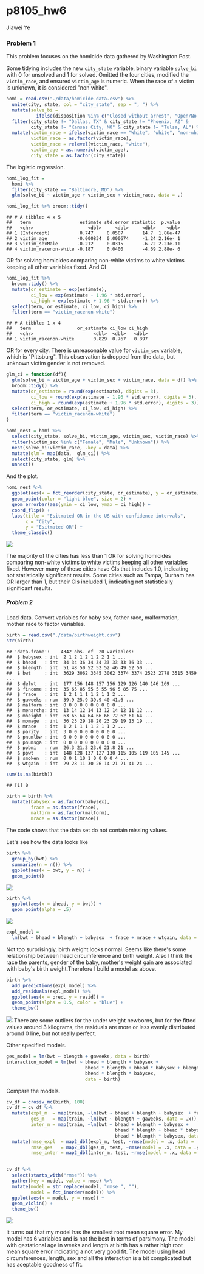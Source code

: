 p8105\_hw6
================
Jiawei Ye

### Problem 1

This problem focuses on the homicide data gathered by Washington Post.

Some tidying includes the new `city_state` variable, binary variable `solve_bi` with 0 for unsolved and 1 for solved. Omitted the four cities, modified the `victim_race`, and ensured `victim_age` is numeric. When the race of a victim is unknown, it is considered "non white".

``` r
homi = read.csv("./data/homicide-data.csv") %>% 
  unite(city, state, col = "city_state", sep = ", ") %>% 
  mutate(solve_bi = 
           ifelse(disposition %in% c("Closed without arrest", "Open/No arrest"), 0, 1)) %>% 
  filter(city_state != "Dallas, TX" & city_state != "Phoenix, AZ" &
         city_state != "Kansas City, MO" & city_state != "Tulsa, AL") %>% 
  mutate(victim_race = ifelse(victim_race == "White", "white", "non-white"), 
         victim_race = as.factor(victim_race), 
         victim_race = relevel(victim_race, "white"), 
         victim_age = as.numeric(victim_age),
         city_state = as.factor(city_state))
```

The logistic regression.

``` r
homi_log_fit = 
  homi %>% 
  filter(city_state == "Baltimore, MD") %>% 
  glm(solve_bi ~ victim_age + victim_sex + victim_race, data = .)

homi_log_fit %>% broom::tidy()
```

    ## # A tibble: 4 x 5
    ##   term                  estimate std.error statistic  p.value
    ##   <chr>                    <dbl>     <dbl>     <dbl>    <dbl>
    ## 1 (Intercept)           0.747     0.0507       14.7  1.86e-47
    ## 2 victim_age           -0.000834  0.000674     -1.24 2.16e- 1
    ## 3 victim_sexMale       -0.212     0.0315       -6.72 2.23e-11
    ## 4 victim_racenon-white -0.187     0.0400       -4.69 2.88e- 6

OR for solving homicides comparing non-white victims to white victims keeping all other variables fixed.
And CI

``` r
homi_log_fit %>% 
  broom::tidy() %>% 
  mutate(or_estimate = exp(estimate), 
         ci_low = exp(estimate - 1.96 * std.error),
         ci_high = exp(estimate + 1.96 * std.error)) %>% 
  select(term, or_estimate, ci_low, ci_high) %>% 
  filter(term == "victim_racenon-white")
```

    ## # A tibble: 1 x 4
    ##   term                 or_estimate ci_low ci_high
    ##   <chr>                      <dbl>  <dbl>   <dbl>
    ## 1 victim_racenon-white       0.829  0.767   0.897

OR for every city.
There is unreasonable value for `victim_sex` variable, which is "Pittsburg". This observation is dropped from the data, but unknown victim gender is not removed.

``` r
glm_ci = function(df){
  glm(solve_bi ~ victim_age + victim_sex + victim_race, data = df) %>% 
  broom::tidy() %>% 
  mutate(or_estimate = round(exp(estimate), digits = 3), 
         ci_low = round(exp(estimate - 1.96 * std.error), digits = 3),
         ci_high = round(exp(estimate + 1.96 * std.error), digits = 3)) %>% 
  select(term, or_estimate, ci_low, ci_high) %>% 
  filter(term == "victim_racenon-white")
}

homi_nest = homi %>%
  select(city_state, solve_bi, victim_age, victim_sex, victim_race) %>%
  filter(victim_sex %in% c("Female", "Male", "Unknown")) %>% 
  nest(solve_bi:victim_race, .key = data) %>% 
  mutate(glm = map(data,  glm_ci)) %>% 
  select(city_state, glm) %>% 
  unnest()
```

And the plot.

``` r
homi_nest %>% 
  ggplot(aes(x = fct_reorder(city_state, or_estimate), y = or_estimate)) +
  geom_point(color = "light blue", size = 2) +
  geom_errorbar(aes(ymin = ci_low, ymax = ci_high)) +
  coord_flip() +
  labs(title = "Esitmated OR in the US with confidence intervals", 
       x = "City", 
       y = "Esitmated OR") +
  theme_classic()
```

![](p8105_hw6_jy2947_files/figure-markdown_github/plot-1.png)

The majority of the cities has less than 1 OR for solving homicides comparing non-white victims to white victims keeping all other variables fixed. However many of these cities have CIs that includes 1.0, indicating not statistically significant results. Some cities such as Tampa, Durham has OR larger than 1, but their CIs included 1, indicating not statistically significant results.

##### Problem 2

Load data. Convert variables for baby sex, father race, malformation, mother race to factor variables.

``` r
birth = read.csv("./data/birthweight.csv")
str(birth)
```

    ## 'data.frame':    4342 obs. of  20 variables:
    ##  $ babysex : int  2 1 2 1 2 1 2 2 1 1 ...
    ##  $ bhead   : int  34 34 36 34 34 33 33 33 36 33 ...
    ##  $ blength : int  51 48 50 52 52 52 46 49 52 50 ...
    ##  $ bwt     : int  3629 3062 3345 3062 3374 3374 2523 2778 3515 3459 ...
    ##  $ delwt   : int  177 156 148 157 156 129 126 140 146 169 ...
    ##  $ fincome : int  35 65 85 55 5 55 96 5 85 75 ...
    ##  $ frace   : int  1 2 1 1 1 1 2 1 1 2 ...
    ##  $ gaweeks : num  39.9 25.9 39.9 40 41.6 ...
    ##  $ malform : int  0 0 0 0 0 0 0 0 0 0 ...
    ##  $ menarche: int  13 14 12 14 13 12 14 12 11 12 ...
    ##  $ mheight : int  63 65 64 64 66 66 72 62 61 64 ...
    ##  $ momage  : int  36 25 29 18 20 23 29 19 13 19 ...
    ##  $ mrace   : int  1 2 1 1 1 1 2 1 1 2 ...
    ##  $ parity  : int  3 0 0 0 0 0 0 0 0 0 ...
    ##  $ pnumlbw : int  0 0 0 0 0 0 0 0 0 0 ...
    ##  $ pnumsga : int  0 0 0 0 0 0 0 0 0 0 ...
    ##  $ ppbmi   : num  26.3 21.3 23.6 21.8 21 ...
    ##  $ ppwt    : int  148 128 137 127 130 115 105 119 105 145 ...
    ##  $ smoken  : num  0 0 1 10 1 0 0 0 0 4 ...
    ##  $ wtgain  : int  29 28 11 30 26 14 21 21 41 24 ...

``` r
sum(is.na(birth))
```

    ## [1] 0

``` r
birth = birth %>% 
  mutate(babysex = as.factor(babysex), 
         frace = as.factor(frace),
         malform = as.factor(malform),
         mrace = as.factor(mrace)) 
```

The code shows that the data set do not contain missing values.

Let's see how the data looks like

``` r
birth %>% 
  group_by(bwt) %>% 
  summarize(n = n()) %>% 
  ggplot(aes(x = bwt, y = n)) +
  geom_point()
```

![](p8105_hw6_jy2947_files/figure-markdown_github/explore_model-1.png)

``` r
birth %>% 
  ggplot(aes(x = bhead, y = bwt)) +
  geom_point(alpha = .5)
```

![](p8105_hw6_jy2947_files/figure-markdown_github/explore_model-2.png)

``` r
expl_model = 
  lm(bwt ~ bhead + blength + babysex  + frace + mrace + wtgain, data = birth) 
```

Not too surprisingly, birth weight looks normal. Seems like there's some relationship between head circumference and birth weight. Also I think the race the parents, gender of the baby, mother's weight gain are associated with baby's birth weight.Therefore I build a model as above.

``` r
birth %>% 
  add_predictions(expl_model) %>% 
  add_residuals(expl_model) %>% 
  ggplot(aes(x = pred, y = resid)) +
  geom_point(alpha = 0.5, color = "blue") +
  theme_bw()
```

![](p8105_hw6_jy2947_files/figure-markdown_github/resi_fit-1.png) There are some outliers for the under weight newborns, but for the fitted values around 3 kilograms, the residuals are more or less evenly distributed around 0 line, but not really perfect.

Other specified models.

``` r
ges_model = lm(bwt ~ blength + gaweeks, data = birth)
interaction_model = lm(bwt ~ bhead + blength + babysex +
                             bhead * blength + bhead * babysex + blength * babysex + 
                             bhead * blength * babysex, 
                             data = birth)
```

Compare the models.

``` r
cv_df = crossv_mc(birth, 100)
cv_df = cv_df %>% 
  mutate(expl_m  = map(train, ~lm(bwt ~ bhead + blength + babysex  + frace + mrace + wtgain, data = .x)), 
         ges_m   = map(train, ~lm(bwt ~ blength + gaweeks, data = .x)), 
         inter_m = map(train, ~lm(bwt ~ bhead + blength + babysex +
                                        bhead * blength + bhead * babysex + blength * babysex + 
                                        bhead * blength * babysex, data = .x))) %>% 
  mutate(rmse_expl  = map2_dbl(expl_m, test, ~rmse(model = .x, data = .y)), 
         rmse_ges   = map2_dbl(ges_m, test, ~rmse(model = .x, data = .y)),
         rmse_inter = map2_dbl(inter_m, test, ~rmse(model = .x, data = .y)))

  
cv_df %>% 
  select(starts_with("rmse")) %>% 
  gather(key = model, value = rmse) %>% 
  mutate(model = str_replace(model, "rmse_", ""),
         model = fct_inorder(model)) %>% 
  ggplot(aes(x = model, y = rmse)) + 
  geom_violin() +
  theme_bw()
```

![](p8105_hw6_jy2947_files/figure-markdown_github/compare-1.png)

It turns out that my model has the smallest root mean square error. My model has 6 variables and is not the best in terms of parsimony. The model with gestational age in weeks and length at birth has a rather high root mean square error indicating a not very good fit. The model using head circumferences, length, sex and all the interaction is a bit complicated but has aceptable goodness of fit.
